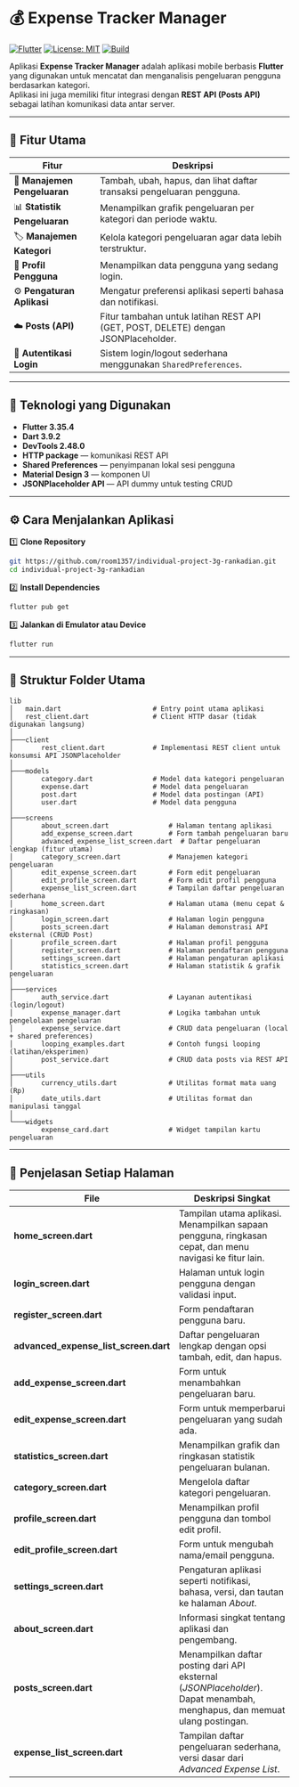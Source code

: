 # 💰 Expense Tracker Manager

[![Flutter](https://img.shields.io/badge/Flutter-3.22-blue?logo=flutter)](https://flutter.dev)
[![License: MIT](https://img.shields.io/badge/License-MIT-yellow.svg)](LICENSE)
[![Build](https://img.shields.io/badge/Build-Passing-brightgreen)](#)

Aplikasi **Expense Tracker Manager** adalah aplikasi mobile berbasis **Flutter** yang digunakan untuk mencatat dan menganalisis pengeluaran pengguna berdasarkan kategori.  
Aplikasi ini juga memiliki fitur integrasi dengan **REST API (Posts API)** sebagai latihan komunikasi data antar server.

---

## 🚀 Fitur Utama

| Fitur                        | Deskripsi                                                                         |
| ---------------------------- | --------------------------------------------------------------------------------- |
| 🧾 **Manajemen Pengeluaran** | Tambah, ubah, hapus, dan lihat daftar transaksi pengeluaran pengguna.             |
| 📊 **Statistik Pengeluaran** | Menampilkan grafik pengeluaran per kategori dan periode waktu.                    |
| 🏷️ **Manajemen Kategori**    | Kelola kategori pengeluaran agar data lebih terstruktur.                          |
| 👤 **Profil Pengguna**       | Menampilkan data pengguna yang sedang login.                                      |
| ⚙️ **Pengaturan Aplikasi**   | Mengatur preferensi aplikasi seperti bahasa dan notifikasi.                       |
| ☁️ **Posts (API)**           | Fitur tambahan untuk latihan REST API (GET, POST, DELETE) dengan JSONPlaceholder. |
| 🔐 **Autentikasi Login**     | Sistem login/logout sederhana menggunakan `SharedPreferences`.                    |

---

## 🧩 Teknologi yang Digunakan

- **Flutter 3.35.4**
- **Dart 3.9.2**
- **DevTools 2.48.0**
- **HTTP package** — komunikasi REST API
- **Shared Preferences** — penyimpanan lokal sesi pengguna
- **Material Design 3** — komponen UI
- **JSONPlaceholder API** — API dummy untuk testing CRUD

---

## ⚙️ Cara Menjalankan Aplikasi

1️⃣ **Clone Repository**

```bash
git https://github.com/room1357/individual-project-3g-rankadian.git
cd individual-project-3g-rankadian
```

2️⃣ **Install Dependencies**

```bash
flutter pub get
```

3️⃣ **Jalankan di Emulator atau Device**

```bash
flutter run
```

---

## 📂 Struktur Folder Utama

```plaintext
lib
│   main.dart                       # Entry point utama aplikasi
│   rest_client.dart                # Client HTTP dasar (tidak digunakan langsung)
│
├───client
│       rest_client.dart            # Implementasi REST client untuk konsumsi API JSONPlaceholder
│
├───models
│       category.dart               # Model data kategori pengeluaran
│       expense.dart                # Model data pengeluaran
│       post.dart                   # Model data postingan (API)
│       user.dart                   # Model data pengguna
│
├───screens
│       about_screen.dart               # Halaman tentang aplikasi
│       add_expense_screen.dart         # Form tambah pengeluaran baru
│       advanced_expense_list_screen.dart  # Daftar pengeluaran lengkap (fitur utama)
│       category_screen.dart            # Manajemen kategori pengeluaran
│       edit_expense_screen.dart        # Form edit pengeluaran
│       edit_profile_screen.dart        # Form edit profil pengguna
│       expense_list_screen.dart        # Tampilan daftar pengeluaran sederhana
│       home_screen.dart                # Halaman utama (menu cepat & ringkasan)
│       login_screen.dart               # Halaman login pengguna
│       posts_screen.dart               # Halaman demonstrasi API eksternal (CRUD Post)
│       profile_screen.dart             # Halaman profil pengguna
│       register_screen.dart            # Halaman pendaftaran pengguna
│       settings_screen.dart            # Halaman pengaturan aplikasi
│       statistics_screen.dart          # Halaman statistik & grafik pengeluaran
│
├───services
│       auth_service.dart               # Layanan autentikasi (login/logout)
│       expense_manager.dart            # Logika tambahan untuk pengelolaan pengeluaran
│       expense_service.dart            # CRUD data pengeluaran (local + shared preferences)
│       looping_examples.dart           # Contoh fungsi looping (latihan/eksperimen)
│       post_service.dart               # CRUD data posts via REST API
│
├───utils
│       currency_utils.dart             # Utilitas format mata uang (Rp)
│       date_utils.dart                 # Utilitas format dan manipulasi tanggal
│
└───widgets
        expense_card.dart               # Widget tampilan kartu pengeluaran
```

---

## 🧠 Penjelasan Setiap Halaman

| File                                  | Deskripsi Singkat                                                                                                         |
| ------------------------------------- | ------------------------------------------------------------------------------------------------------------------------- |
| **home_screen.dart**                  | Tampilan utama aplikasi. Menampilkan sapaan pengguna, ringkasan cepat, dan menu navigasi ke fitur lain.                   |
| **login_screen.dart**                 | Halaman untuk login pengguna dengan validasi input.                                                                       |
| **register_screen.dart**              | Form pendaftaran pengguna baru.                                                                                           |
| **advanced_expense_list_screen.dart** | Daftar pengeluaran lengkap dengan opsi tambah, edit, dan hapus.                                                           |
| **add_expense_screen.dart**           | Form untuk menambahkan pengeluaran baru.                                                                                  |
| **edit_expense_screen.dart**          | Form untuk memperbarui pengeluaran yang sudah ada.                                                                        |
| **statistics_screen.dart**            | Menampilkan grafik dan ringkasan statistik pengeluaran bulanan.                                                           |
| **category_screen.dart**              | Mengelola daftar kategori pengeluaran.                                                                                    |
| **profile_screen.dart**               | Menampilkan profil pengguna dan tombol edit profil.                                                                       |
| **edit_profile_screen.dart**          | Form untuk mengubah nama/email pengguna.                                                                                  |
| **settings_screen.dart**              | Pengaturan aplikasi seperti notifikasi, bahasa, versi, dan tautan ke halaman _About_.                                     |
| **about_screen.dart**                 | Informasi singkat tentang aplikasi dan pengembang.                                                                        |
| **posts_screen.dart**                 | Menampilkan daftar posting dari API eksternal (_JSONPlaceholder_). Dapat menambah, menghapus, dan memuat ulang postingan. |
| **expense_list_screen.dart**          | Tampilan daftar pengeluaran sederhana, versi dasar dari _Advanced Expense List_.                                          |
